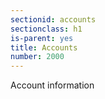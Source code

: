 ```yaml
---
sectionid: accounts 
sectionclass: h1
is-parent: yes
title: Accounts
number: 2000
---
```


Account information